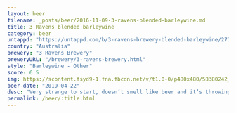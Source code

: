 ```yaml
---
layout: beer
filename: _posts/beer/2016-11-09-3-ravens-blended-barleywine.md
title: 3 Ravens blended barleywine
category: beer
untappd: "https://untappd.com/b/3-ravens-brewery-blended-barleywine/2775156"
country: "Australia"
brewery: "3 Ravens Brewery"
breweryURL: "/brewery/3-ravens-brewery.html"
style: "Barleywine - Other"
score: 6.5
img: https://scontent.fsyd9-1.fna.fbcdn.net/v/t1.0-0/p480x480/58380242_10157070721303745_3776939569463689216_o.jpg?_nc_cat=105&_nc_sid=e007fa&_nc_ohc=LLhQAvPu_OsAX8fUJ1l&_nc_ht=scontent.fsyd9-1.fna&_nc_tp=6&oh=8a47a30d30870b328cffe8d04d4ac731&oe=5F49669A
beer-date: "2019-04-22"
desc: "Very strange to start, doesn’t smell like beer and it’s throwing me off. Taste is rich, sweet, malty and very smooth. A little bit like a mild and sweet whiskey. Still by the end I feel confused as to what I’m drinking. Interesting, but I wouldn’t try it again"
permalink: /beer/:title.html
---
```

